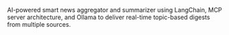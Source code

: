 AI-powered smart news aggregator and summarizer using LangChain, MCP server architecture, and Ollama to deliver real-time topic-based digests from multiple sources.
